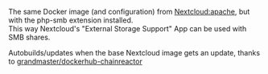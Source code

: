 The same Docker image (and configuration) from [Nextcloud:apache](https://hub.docker.com/_/nextcloud), but with the php-smb extension installed.  
This way Nextcloud's "External Storage Support" App can be used with SMB shares.

Autobuilds/updates when the base Nextcloud image gets an update, thanks to  [grandmaster/dockerhub-chainreactor](https://hub.docker.com/r/grandmaster/dockerhub-chainreactor)
